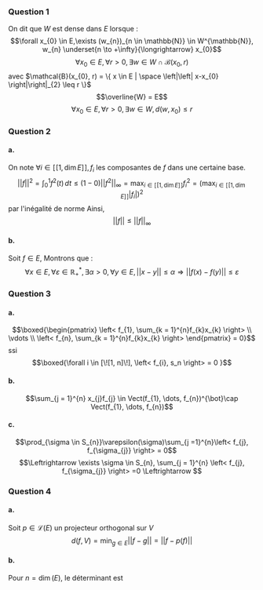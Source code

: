 ### Question 1
On dit que $W$ est dense dans $E$ lorsque : 
$$\forall x_{0} \in E,\exists (w_{n})_{n \in \mathbb{N}} \in W^{\mathbb{N}}, w_{n} \underset{n \to +\infty}{\longrightarrow} x_{0}$$
$$\forall x_{0} \in E, \forall r > 0, \exists w \in W \cap \mathcal{B}(x_{0}, r)$$
avec $\mathcal{B}(x_{0}, r) = \{ x  \in E | \space \left|\left| x-x_{0} \right|\right|_{2} \leq r \}$
$$\overline{W} = E$$
$$\forall x_{0} \in E, \forall r >0, \exists w \in W, d(w, x_{0})\leq r$$

### Question 2
#### a.
On note $\forall i \in [\![1, \dim E]\!], f_{i}$ les composantes de $f$ dans une certaine base.
$$\left|\left| f \right|\right|^{2}  = \int _{0}^{1}f^{2}(t) \, dt \leq (1-0)\left|\left| f^{2} \right|\right| _{\infty} = \max_{i \in [\![1, \dim E]\!]} f_{i} ^{2} = (\max_{i \in [\![1, \dim E]\!]}\left| f_{i}\right|)^{2}$$
par l'inégalité de norme
Ainsi, 
$$\left|\left| f \right|\right| \leq \left|\left| f \right|\right| _{\infty}$$

#### b.
Soit $f \in E$, 
Montrons que : 
$$\forall x \in E, \forall \varepsilon \in \mathbb{R}_{+}^{*}, \exists \alpha >0,\forall y \in E,  \left|\left| x-y \right|\right| \leq \alpha \Rightarrow \left|\left| f(x)-f(y) \right|\right|  \leq \varepsilon$$




### Question 3
#### a.
$$\boxed{\begin{pmatrix}
\left< f_{1}, \sum_{k = 1}^{n}f_{k}x_{k} \right>  \\
\vdots \\
\left< f_{n}, \sum_{k = 1}^{n}f_{k}x_{k} \right> 
\end{pmatrix} = 0}$$
ssi
$$\boxed{\forall i \in [\![1, n]\!], \left< f_{i}, s_n \right> = 0 }$$

#### b.
$$\sum_{j = 1}^{n} x_{j}f_{j} \in Vect(f_{1}, \dots, f_{n})^{\bot}\cap Vect(f_{1}, \dots, f_{n})$$

#### c.
$$\prod_{\sigma \in S_{n}}\varepsilon(\sigma)\sum_{j =1}^{n}\left< f_{j}, f_{\sigma_{j}} \right> = 0$$
$$\Leftrightarrow \exists \sigma \in S_{n}, \sum_{j = 1}^{n} \left< f_{j}, f_{\sigma_{j}} \right> =0 \Leftrightarrow $$

### Question 4
#### a.
Soit $p \in \mathcal{L}(E)$ un projecteur orthogonal sur $V$
$$d(f, V) = \min_{g \in E} \left|\left| f-g \right|\right| = \left|\left| f-p(f)\right|\right| $$
#### b.
Pour $n = \dim(E)$, le déterminant est 